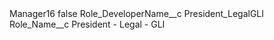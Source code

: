 <?xml version="1.0" encoding="UTF-8"?>
<CustomMetadata xmlns="http://soap.sforce.com/2006/04/metadata" xmlns:xsi="http://www.w3.org/2001/XMLSchema-instance" xmlns:xsd="http://www.w3.org/2001/XMLSchema">
    <label>Manager16</label>
    <protected>false</protected>
    <values>
        <field>Role_DeveloperName__c</field>
        <value xsi:type="xsd:string">President_LegalGLI</value>
    </values>
    <values>
        <field>Role_Name__c</field>
        <value xsi:type="xsd:string">President - Legal - GLI</value>
    </values>
</CustomMetadata>
